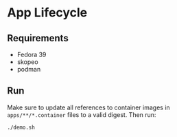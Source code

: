 # App Lifecycle

## Requirements

* Fedora 39
* skopeo
* podman

## Run

Make sure to update all references to container images in `apps/**/*.container` files to a valid digest. Then run:

```bash
./demo.sh
```
